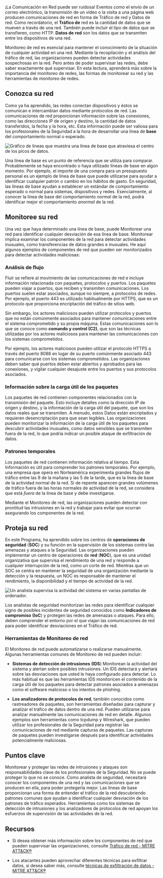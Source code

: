 
¡La Comunicación en Red puede ser ruidosa! Eventos como el envío de un correo electrónico, la transmisión de un vídeo o la visita a una página web producen comunicaciones de red en forma de Tráfico de red y Datos de red. Como recordatorio, el **Tráfico de** red es la cantidad de datos que se mueven a través de una red. También puede incluir el tipo de datos que se transfieren, como HTTP. **Datos de** **red** son los datos que se transmiten entre los dispositivos de una red.

Monitoreo de red es esencial para mantener el conocimiento de la situación de cualquier actividad en una red. Mediante la recopilación y el análisis del tráfico de red, las organizaciones pueden detectar actividades sospechosas en la red. Pero antes de poder supervisar las redes, debe saber exactamente qué supervisar. En esta lectura, aprenderá más sobre la importancia del monitoreo de redes, las formas de monitorear su red y las herramientas de monitoreo de redes.

## Conozca su red

Como ya ha aprendido, las redes conectan dispositivos y éstos se comunican e intercambian datos mediante protocolos de red. Las comunicaciones de red proporcionan información sobre las conexiones, como las direcciones IP de origen y destino, la cantidad de datos transferidos, la fecha y la hora, etc. Esta información puede ser valiosa para los profesionales de la Seguridad a la hora de desarrollar una línea de **base** del comportamiento normal o esperado.

![Gráfico de líneas que muestra una línea de base que atraviesa el centro de los picos de datos.](https://d3c33hcgiwev3.cloudfront.net/imageAssetProxy.v1/R-C-xmdWTRe8XfbJ4V9BMg_01d033967efe41ba898db5755db1f4f1_i-QtA3HA4BNT_yYXJ-qbty4-R8tuDG73XRllvRqnBMgcopHG7JmrlZYtjv-Jeorch1-w-rQhfh9u1ObkqF6KNsslNqhqyacRusAj38ehIjgImRN2lSB6DQ49MsFJCYgPdG2iBrOt-HEU99JuvC-070uPrh1M9UxFjb-Hvmfaa4yaGyn5kno71tlvVr_xgg?expiry=1759881600000&hmac=V0stTUQgTVTpk38uKfKdFubrNcbl7os0tqb2IVl1src)

Una línea de base es un punto de referencia que se utiliza para comparar. Probablemente se haya encontrado o haya utilizado líneas de base en algún momento. Por ejemplo, el importe de una compra para un presupuesto personal es un ejemplo de línea de base que puede utilizarse para ayudar a identificar cualquier patrón o cambio en los hábitos de gasto. En seguridad, las líneas de base ayudan a establecer un estándar de comportamiento esperado o normal para sistemas, dispositivos y redes. Esencialmente, al conocer la línea de base del comportamiento _normal_ de la red, podrá identificar mejor el comportamiento _anormal_ de la red.

## Monitoree su red

Una vez que haya determinado una línea de base, puede Monitorear una red para identificar cualquier desviación de esa línea de base. Monitorear implica examinar los componentes de la red para detectar actividades inusuales, como transferencias de datos grandes e inusuales. He aquí algunos ejemplos de componentes de red que pueden ser monitorizados para detectar actividades maliciosas:

### **Análisis de flujo**

Fluir se refiere al movimiento de las comunicaciones de red e incluye información relacionada con paquetes, protocolos y puertos. Los paquetes pueden viajar a puertos, que reciben y transmiten comunicaciones. Los puertos suelen estar asociados, aunque no siempre, a protocolos de redes. Por ejemplo, el puerto 443 es utilizado habitualmente por HTTPS, que es un protocolo que proporciona encriptación del tráfico de sitios web.

Sin embargo, los actores maliciosos pueden utilizar protocolos y puertos que no están comúnmente asociados para mantener comunicaciones entre el sistema comprometido y su propia máquina. Estas comunicaciones son lo que se conoce como **comando y control (C2)**, que son las técnicas utilizadas por los actores maliciosos para mantener las comunicaciones con los sistemas comprometidos.

Por ejemplo, los actores maliciosos pueden utilizar el protocolo HTTPS a través del puerto 8088 en lugar de su puerto comúnmente asociado 443 para comunicarse con los sistemas comprometidos. Las organizaciones deben saber qué puertos deben estar abiertos y aprobados para las conexiones, y vigilar cualquier desajuste entre los puertos y sus protocolos asociados.

### **Información sobre la carga útil de los paquetes**

Los paquetes de red contienen componentes relacionados con la transmisión del paquete. Esto incluye detalles como la dirección IP de origen y destino, y la información de la carga útil del paquete, que son los datos reales que se transmiten. A menudo, estos Datos están encriptados y requieren desencriptación para que sean legibles. Las organizaciones pueden monitorizar la información de la carga útil de los paquetes para descubrir actividades inusuales, como datos sensibles que se transmiten fuera de la red, lo que podría indicar un posible ataque de exfiltración de datos.

### **Patrones temporales**

Los paquetes de red contienen información relativa al tiempo. Esta Información es útil para comprender los patrones temporales. Por ejemplo, una empresa que opera en Norteamérica experimenta grandes flujos de tráfico entre las 9 de la mañana y las 5 de la tarde, que es la línea de base de la actividad normal de la red. Si de repente aparecen grandes volúmenes de tráfico fuera de las horas normales de actividad de la red, se considera que está _fuera_ de la línea de base y debe investigarse.

Mediante el Monitoreo de red, las organizaciones pueden detectar con prontitud las intrusiones en la red y trabajar para evitar que ocurran asegurando los componentes de la red.

## Proteja su red

En este Programa, ha aprendido sobre los centros de **operaciones de seguridad** (**SOC**) y su función en la supervisión de los sistemas contra las amenazas y ataques a la Seguridad. Las organizaciones pueden implementar un centro de operaciones de **red** (**NOC**), que es una unidad organizativa que supervisa el rendimiento de una red y responde a cualquier interrupción de la red, como un corte de red. Mientras que un SOC se centra en mantener la seguridad de una organización mediante la detección y la respuesta, un NOC es responsable de mantener el rendimiento, la disponibilidad y el tiempo de actividad de la red.

![Un analista supervisa la actividad del sistema en varias pantallas de ordenador.](https://d3c33hcgiwev3.cloudfront.net/imageAssetProxy.v1/JC9h-84YTn-cwOHf6MXVMg_b307457feef74f0e88f8664100b395f1_JqtN_UgxVYbwkx1IjuMN31PoUM5XlHpZ0M-Z2hBqScuHUv62R7AvZcqAGJGuoDUpYu6MnQiCL0FPB8tspDaKzNRvL6CxZv3oMo5cZfNfql0to1vR8Qt9Zam2ETRZLp_2w66Ah-JzQAF70EQdzN10PqSMOHbomP8LWvk5cigov8vPptnVpNVkzZAcaB_V7Q?expiry=1759881600000&hmac=DeDbl_yum7Yg24xdmf900N5wSq3btUOyDzwLJycdXk0)

Los analistas de seguridad monitorizan las redes para identificar cualquier signo de posibles incidentes de seguridad conocidos como **Indicadores de compromiso** **(IoC**) y protegen las redes de amenazas o ataques. Para ello, deben comprender el entorno por el que viajan las comunicaciones de red para poder identificar desviaciones en el Tráfico de red.

### **Herramientas de Monitoreo de red**

El Monitoreo de red puede automatizarse o realizarse manualmente. Algunas herramientas comunes de Monitoreo de red pueden incluir:

- **Sistemas de detección de intrusiones** **(IDS**) Monitorean la actividad del sistema y alertan sobre posibles intrusiones. Un IDS detectará y alertará sobre las desviaciones que usted le haya configurado para detectar. Lo más habitual es que las herramientas IDS monitoricen el contenido de la carga útil de los paquetes para detectar patrones asociados a amenazas como el software malicioso o los intentos de phishing.
    
- **Los analizadores de protocolos de red**, también conocidos como rastreadores de paquetes, son herramientas diseñadas para capturar y analizar el tráfico de datos dentro de una red. Pueden utilizarse para analizar manualmente las comunicaciones de red en detalle. Algunos ejemplos son herramientas como tcpdump y Wireshark, que pueden utilizar los profesionales de la Seguridad para registrar las comunicaciones de red mediante capturas de paquetes. Las capturas de paquetes pueden investigarse después para identificar actividades potencialmente maliciosas.
    

## Puntos clave

Monitorear y proteger las redes de intrusiones y ataques son responsabilidades clave de los profesionales de la Seguridad. No se puede proteger lo que no se conoce. Como analista de seguridad, necesitará conocer los componentes de una red y las comunicaciones que se producen en ella, para poder protegerla mejor. Las líneas de base proporcionan una forma de entender el tráfico de la red descubriendo patrones comunes que ayudan a identificar cualquier desviación de los patrones de tráfico esperados. Herramientas como los sistemas de detección de intrusiones y los analizadores de protocolos de red apoyan los esfuerzos de supervisión de las actividades de la red.

## Recursos

- Si desea obtener más información sobre los componentes de red que pueden supervisar las organizaciones, consulte [Tráfico de red - MITRE ATT&CK®](https://attack.mitre.org/datasources/DS0029/)
    
- Los atacantes pueden aprovechar diferentes técnicas para exfiltrar datos, si desea saber más, consulte [técnicas de exfiltración de datos - MITRE ATT&CK®](https://attack.mitre.org/tactics/TA0010/)